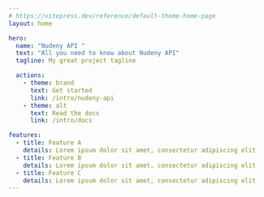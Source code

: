 ```yaml
---
# https://vitepress.dev/reference/default-theme-home-page
layout: home

hero:
  name: "Nudeny API "
  text: "All you need to know about Nudeny API"
  tagline: My great project tagline

  actions:
    - theme: brand
      text: Get started
      link: /intro/nudeny-api
    - theme: alt
      text: Read the docs
      link: /intro/docs

features:
  - title: Feature A
    details: Lorem ipsum dolor sit amet, consectetur adipiscing elit
  - title: Feature B
    details: Lorem ipsum dolor sit amet, consectetur adipiscing elit
  - title: Feature C
    details: Lorem ipsum dolor sit amet, consectetur adipiscing elit
---
```


